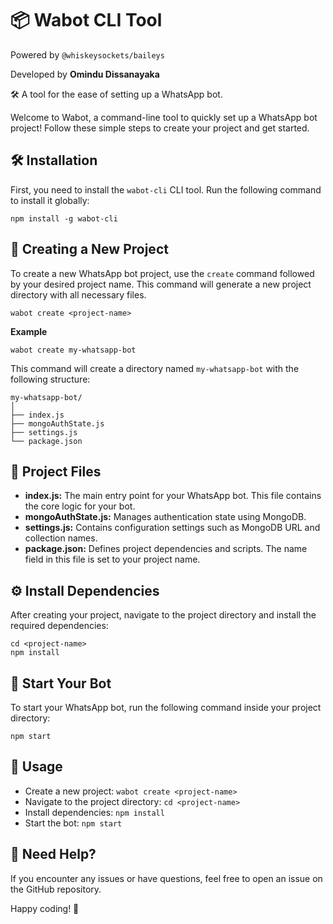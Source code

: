 📦 Wabot CLI Tool
=================

Powered by `@whiskeysockets/baileys`

Developed by **Omindu Dissanayaka**

🛠️ A tool for the ease of setting up a WhatsApp bot.

Welcome to Wabot, a command-line tool to quickly set up a WhatsApp bot project! Follow these simple steps to create your project and get started.

🛠️ Installation
----------------

First, you need to install the `wabot-cli` CLI tool. Run the following command to install it globally:

    npm install -g wabot-cli

🚀 Creating a New Project
-------------------------

To create a new WhatsApp bot project, use the `create` command followed by your desired project name. This command will generate a new project directory with all necessary files.

    wabot create <project-name>

**Example**

    wabot create my-whatsapp-bot

This command will create a directory named `my-whatsapp-bot` with the following structure:

    my-whatsapp-bot/
    │
    ├── index.js
    ├── mongoAuthState.js
    ├── settings.js
    └── package.json

📁 Project Files
----------------

*   **index.js:** The main entry point for your WhatsApp bot. This file contains the core logic for your bot.
*   **mongoAuthState.js:** Manages authentication state using MongoDB.
*   **settings.js:** Contains configuration settings such as MongoDB URL and collection names.
*   **package.json:** Defines project dependencies and scripts. The name field in this file is set to your project name.

⚙️ Install Dependencies
-----------------------

After creating your project, navigate to the project directory and install the required dependencies:

    cd <project-name>
    npm install

🚀 Start Your Bot
-----------------

To start your WhatsApp bot, run the following command inside your project directory:

    npm start

📜 Usage
--------

*   Create a new project: `wabot create <project-name>`
*   Navigate to the project directory: `cd <project-name>`
*   Install dependencies: `npm install`
*   Start the bot: `npm start`

🌟 Need Help?
-------------

If you encounter any issues or have questions, feel free to open an issue on the GitHub repository.

Happy coding! 🚀

